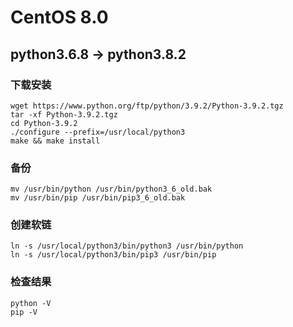 # CentOS 8.0

## python3.6.8 -> python3.8.2

### 下载安装

```
wget https://www.python.org/ftp/python/3.9.2/Python-3.9.2.tgz
tar -xf Python-3.9.2.tgz 
cd Python-3.9.2
./configure --prefix=/usr/local/python3
make && make install
```

### 备份

```
mv /usr/bin/python /usr/bin/python3_6_old.bak
mv /usr/bin/pip /usr/bin/pip3_6_old.bak
```

### 创建软链

```
ln -s /usr/local/python3/bin/python3 /usr/bin/python
ln -s /usr/local/python3/bin/pip3 /usr/bin/pip
```

### 检查结果

```
python -V
pip -V
```